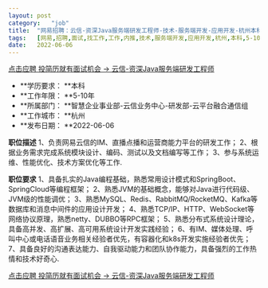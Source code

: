 ```yaml
---
layout:	post
category:	"job"
title:	"网易招聘：云信-资深Java服务端研发工程师-技术-服务端开发-应用开发-杭州本科5-10年"
tags:	[网易,招聘,面试,找工作,工作,内推,技术,服务端开发,应用开发,杭州,本科,5-10年]
date:	2022-06-06
---
```


[点击应聘 投简历就有面试机会 -> 云信-资深Java服务端研发工程师](http://mobile.bole.netease.com/bole/boleDetail?id=23144&employeeId=346f03c3cda5f04c&key=all)



- **学历要求： **本科
- **工作年限： **5-10年
- **所属部门： **智慧企业事业部-云信业务中心-研发部-云平台融合通信组
- **工作城市： **杭州
- **发布日期： **2022-06-06



**职位描述**
1、负责网易云信的IM、直播点播和运营商能力平台的研发工作；
2、根据业务需求完成系统模块设计、编码、测试以及文档编写等工作；
3、参与系统运维、性能优化、技术方案优化等工作.



**职位要求**
1、具备扎实的Java编程基础，熟悉常用设计模式和SpringBoot、SpringCloud等编程框架；
2、熟悉JVM的基础概念，能够对Java进行代码级、JVM级的性能调优；
3、熟悉MySQL、Redis、RabbitMQ/RocketMQ、Kafka等数据库和消息中间件的应用设计开发；
4、熟悉TCP/IP、HTTP、WebSocket等网络协议原理，熟悉netty、DUBBO等RPC框架；
5、熟悉分布式系统设计理论，具备高并发、高扩展、高可用系统设计开发实践经验；
6、有IM、媒体处理、呼叫中心或电话语音业务相关经验者优先，有容器化和k8s开发实施经验者优先；
7、具备良好的沟通表达能力、自我驱动能力和团队协作能力，具备强烈的工作热情和技术好奇心.



[点击应聘 投简历就有面试机会 -> 云信-资深Java服务端研发工程师](http://mobile.bole.netease.com/bole/boleDetail?id=23144&employeeId=346f03c3cda5f04c&key=all)